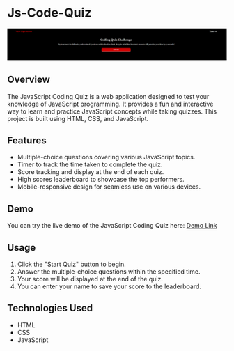 # Js-Code-Quiz

![](./immages/Screenshot%202023-10-02%20164901.png)

## Overview

The JavaScript Coding Quiz is a web application designed to test your knowledge of JavaScript programming. It provides a fun and interactive way to learn and practice JavaScript concepts while taking quizzes. This project is built using HTML, CSS, and JavaScript.

## Features

- Multiple-choice questions covering various JavaScript topics.
- Timer to track the time taken to complete the quiz.
- Score tracking and display at the end of each quiz.
- High scores leaderboard to showcase the top performers.
- Mobile-responsive design for seamless use on various devices.

## Demo

You can try the live demo of the JavaScript Coding Quiz here: [Demo Link](https://your-demo-link.com)


## Usage

1. Click the "Start Quiz" button to begin.
2. Answer the multiple-choice questions within the specified time.
3. Your score will be displayed at the end of the quiz.
4. You can enter your name to save your score to the leaderboard.


## Technologies Used

- HTML
- CSS
- JavaScript



